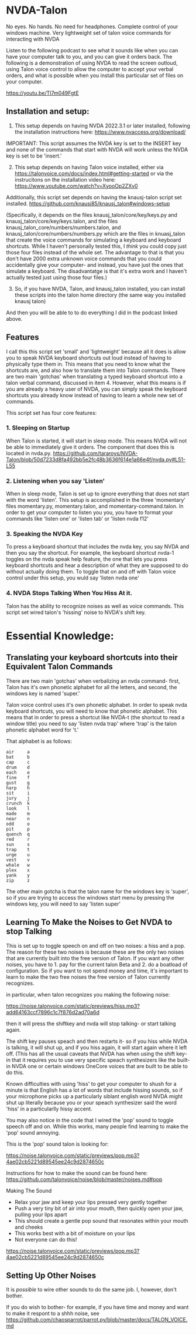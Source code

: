 # NVDA-Talon
No eyes.  No hands.  No need for headphones.  Complete control of your windows machine.   Very lightweight set of talon voice commands for interacting with NVDA 


Listen to the following podcast to see what it sounds like when you can have your computer talk to you, and you can give it orders back.  The following is a demonstration of using NVDA to read the screen outloud, using Talon voice control to allow the computer to accept your verbal orders, and what is possible when you install this particular set of files on your computer. 

https://youtu.be/TI7m049FgtE


## Installation and setup: 

1. This setup depends on having NVDA 2022.3.1 or later installed, following the installation instructions here: https://www.nvaccess.org/download/ 

IMPORTANT:  This script assumes the NVDA key is set to the INSERT key and none of the commands that start with NVDA will work unless the NVDA key is set to be 'insert.'  

2. This setup depends on having Talon voice installed, either via https://talonvoice.com/docs/index.html#getting-started or via the instrucitons on the installation video here: https://www.youtube.com/watch?v=XyooOp2ZXv0

Additionally, this script set depends on having the knausj-talon script set installed.  https://github.com/knausj85/knausj_talon#windows-setup

(Specifically, it depends on the files knausj_talon/core/key/keys.py and knausj_talon/core/key/keys.talon, and the files knausj_talon_core/numbers/numbers.talon, and knausj_talon/core/numbers/numbers.py which are the files in knuasj_talon that create the voice commands for simulating a keyboard and keyboard shortcuts.  While I haven't personally tested this, I *think* you could copy just those four files instead of the whole set.  The advantage to that is that you don't have 2000 extra unknown voice commands that you could accidentally give your computer- and instead, you have just the ones that simulate a keyboard.  The disadvantatge is that it's extra work and I haven't actually tested just using those four files.) 

3. So, if you have NVDA, Talon, and knausj_talon installed, you can install these scripts into the talon home directory (the same way you installed knausj talon) 

And then you will be able to to do everything I did in the podcast linked above.  

## Features

I call this this script set 'small' and 'lightweight' because all it does is allow you to speak NVDA keyboard shortcuts out loud instead of having to physically type them in.  This means that you need to know what the shortcuts are, and also how to translate them into Talon commands.  There are two main 'gotchas' when translating a typed keyboard shortcut into a talon verbal command, discussed in item 4.  However, what this means is if you are already a heavy user of NVDA, you can simply speak the keyboard shortcuts you already know instead of having to learn a whole new set of commands. 

This script set has four core features:  

### 1. Sleeping on Startup

  When Talon is started, it will start in sleep mode.  This means NVDA will not be able to immediately give it orders.  The component that does this is located in nvda.py.  https://github.com/tararoys/NVDA-Talon/blob/50d7233d8fa492bb5e2fc48b3636f614e1a66e4f/nvda.py#L51-L55

### 2. Listening when you say 'Listen' 

When in sleep mode, Talon is set up to ignore everything that does not start with the word 'listen'.  This setup is accomplished in the three 'momentary' files momentary.py, momentary.talon, and momentary-command.talon.  In order to get your computer to listen you you, you have to format your commands like 'listen one' or 'listen tab' or 'listen nvda f12'  

### 3. Speaking the NVDA Key

 To press a keyboard shortcut that includes the nvda key, you say NVDA and then you say the shortcut.  For example, the keyboard shortcut nvda-1 toggles on the nvda speak help feature, the one that lets you press keyboard shortcuts and hear a description of what they are supposed to do without actually doing them.  To toggle that on and off with Talon voice control under this setup, you wuld say 'listen nvda one'



### 4. NVDA Stops Talking When You Hiss At it.

Talon has the ability to recognize noises as well as voice commands.  This script set wired talon's 'hissing' noise to NVDA's shift key.


# Essential Knowledge:  

## Translating your keyboard shortcuts into their Equivalent Talon Commands

There are two main 'gotchas' when verbalizing an nvda command- first, Talon has it's own phonetic alphabet for all the letters, and second, the windows key is named 'super.' 

Talon voice control uses it's own phonetic alphabet.  In order to speak nvda keyboard shortcuts, you will need to know that phonetic alphabet.  This means that in order to press a shortcut like NVDA-t (the shortcut to read a window title) you need to say 'listen nvda trap' where 'trap' is the talon phonetic alphabet word for 't.' 

That alphabet is as follows: 

```
air 	a
bat 	b
cap 	c
drum 	d
each 	e
fine 	f
gust 	g
harp 	h
sit 	i
jury 	j
crunch 	k
look 	l
made 	m
near 	n
odd 	o
pit 	p
quench 	q
red 	r
sun 	s
trap 	t
urge 	u
vest 	v
whale 	w
plex 	x
yank 	y
zip 	z
```

The other main gotcha is that the talon name for the windows key is 'super', so if you are trying to access the windows start menu by pressing the windows key, you will need to say 'listen super' 

## Learning To Make the Noises to Get NVDA to stop Talking

This is set up to toggle speech on and off on two noises: a hiss and a pop.  The reason for these two noises is because these are the only two noises that are currently built into the free version of Talon.  If you want any other noises, you have to 1. pay for the current talon Beta and 2. do a boatload of configuration.  So if you want to not spend money and time, it's important to learn to make the two free noises the free version of Talon currently recognizes. 

in particular, when talon recognizes you making the following noise: 

https://noise.talonvoice.com/static/previews/hiss.mp3?add64163ccf7896c1c7f876d2ad70a6d

then it will press the shiftkey and nvda will stop talking- or start talking again.  

  The shift key pauses speach and then restarts it- so if you hiss while NVDA is talking, it will shut up, and if you hiss again, it will start again where it left off.  (This has all the usual caveats that NVDA has when using the shift key- in that it requires you to use very specific speach synthesizers like the built-in NVDA one or certain windows OneCore voices that are built to be able to do this.  

Known difficulties with using 'hiss' to get your computer to shush for a minute is that English has a lot of words that include hissing sounds, so if your microphone picks up a particularly siblant english word NVDA might shut up literally because you or your speach synthesizer said the word 'hiss' in a particularlly hissy accent.  

You may also notice in the code that I wired the 'pop' sound to toggle speech off and on.   While this works, many people find learning to make the 'pop' sound annoying.  

This is the 'pop' sound talon is looking for: 

https://noise.talonvoice.com/static/previews/pop.mp3?4ae02cb5221d89545ee24c9d2874650c

Instructions for how to make the sound can be found here:  https://github.com/talonvoice/noise/blob/master/noises.md#pop

Making The Sound

- Relax your jaw and keep your lips pressed very gently together
- Push a very tiny bit of air into your mouth, then quickly open your jaw, pulling your lips apart
- This should create a gentle pop sound that resonates within your mouth and cheeks
- This works best with a bit of moisture on your lips
- Not everyone can do this!

https://noise.talonvoice.com/static/previews/pop.mp3?4ae02cb5221d89545ee24c9d2874650c




## Setting Up Other Noises

It is *possible* to wire other sounds to do the same job. I, however, don't bother.  

If you do wish to bother- for example, if you have time and money and want to make it respont to a shhh noise,  see https://github.com/chaosparrot/parrot.py/blob/master/docs/TALON_VOICE.md  
